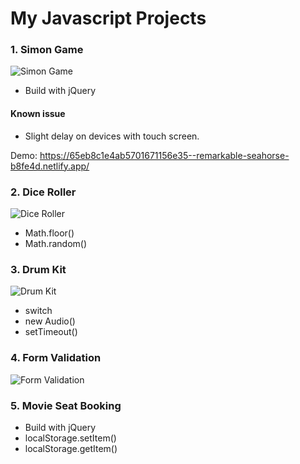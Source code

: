 # My Javascript Projects

### 1. Simon Game

![Simon Game](https://github.com/PlooJompong/Javascript-projects/assets/50630228/89a6971d-c67f-44b5-a7ef-d1716c4d2cdc)

- Build with jQuery

#### Known issue

- Slight delay on devices with touch screen.

Demo: https://65eb8c1e4ab5701671156e35--remarkable-seahorse-b8fe4d.netlify.app/

### 2. Dice Roller

![Dice Roller](https://github.com/PlooJompong/Javascript-projects/assets/50630228/95b33056-b7f6-4ca7-bdf3-789b652b1532)

- Math.floor()
- Math.random()

### 3. Drum Kit

![Drum Kit](https://github.com/PlooJompong/Javascript-projects/assets/50630228/e4090fc7-7cdd-4b5d-9be7-266b259744e7)

- switch
- new Audio()
- setTimeout()

### 4. Form Validation

![Form Validation](https://github.com/PlooJompong/Javascript-projects/assets/50630228/3ac4f79a-befd-44aa-9561-02b96a247399)

### 5. Movie Seat Booking

- Build with jQuery
- localStorage.setItem()
- localStorage.getItem()
